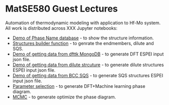 # MatSE580 Guest Lectures

Automation of thermodynamic modeling with application to Hf-Mo system. All work is distributed across XXX Jupyter notebooks:

- [Demo of Phase Name database](Phase_name_database/phase-name-demo.ipynb) - to show the structure information.
- [Structures builder function](Structure_builder/Structure_builder.ipynb>) - to genrate the endmembers, dilute and SQS.
- [Demo of getting data from dfttk MongoDB](C15_dfttk/LAVES_C15_HMFORM_Endmembers_DFTTK.json) - to generate DFT ESPEI input json file.
- [Demo of getting data from dilute strcuture](C15_dilute/SIP_JSON_HF_MO_C15.ipynb) - to generate dilute structures ESPEI input json file.
- [Demo of getting data from BCC SQS](C15_dilute/SIP_JSON_HF_MO_C15.ipynb) - to generate SQS structures ESPEI input json file.
- [Parameter selection](ESEPI/parameter_selection/ESPEI_Parameter_Selection_Hf_Mo.ipynb) - to generate DFT+Machine learning phase diagram.
- [MCMC](ESEPI/MCMC/ESPEI_MCMC.ipynb) - to generate optimize the phase diagram.
